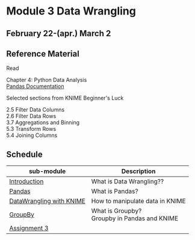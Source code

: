 # Module 3 Data Wrangling 

## February 22-(apr.) March 2

## Reference Material 

Read 

Chapter 4: Python Data Analysis  
[Pandas Documentation](https://pandas.pydata.org/)  

Selected sections from KNIME Beginner's Luck  

2.5 Filter Data Columns  
2.6 Filter Data Rows  
3.7 Aggregations and Binning  
5.3 Transform Rows  
5.4 Joining Columns  

## Schedule

| sub-module|Description|
|---|---|
|[Introduction](https://bnorthan.github.io/inf-428-data-analytics-online/Module3/Introduction) | What is Data Wrangling?? |
|[Pandas](https://bnorthan.github.io/inf-428-data-analytics-online/Module3/Pandas) | What is Pandas? |
|[DataWrangling with KNIME](https://bnorthan.github.io/inf-428-data-analytics-online/Module3/KNIME) | How to manipulate data in KNIME |
|[GroupBy](https://bnorthan.github.io/inf-428-data-analytics-online/Module3/GroupBy) | What is Groupby?<br> Groupby in Pandas and KNIME |
|[Assignment 3](https://bnorthan.github.io/inf-428-data-analytics-online/Module3/Assignment3) |  |